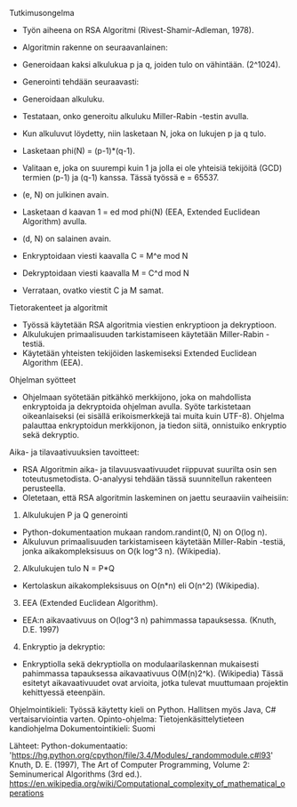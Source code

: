 Tutkimusongelma
- Työn aiheena on RSA Algoritmi (Rivest-Shamir-Adleman, 1978).
- Algoritmin rakenne on seuraavanlainen:

- Generoidaan kaksi alkulukua p ja q, joiden tulo on vähintään. 
 (2^1024).
- Generointi tehdään seuraavasti:
- Generoidaan alkuluku.
- Testataan, onko generoitu alkuluku Miller-Rabin -testin avulla.
- Kun alkuluvut löydetty, niin lasketaan N, joka on lukujen p ja q tulo.
- Lasketaan phi(N) = (p-1)*(q-1).
- Valitaan e, joka on suurempi kuin 1 ja jolla ei ole yhteisiä tekijöitä (GCD)
termien (p-1) ja (q-1) kanssa. Tässä työssä e = 65537.
- (e, N) on julkinen avain.
- Lasketaan d kaavan 1 = ed mod phi(N) (EEA, Extended Euclidean
Algorithm) avulla.
- (d, N) on salainen avain.

- Enkryptoidaan viesti kaavalla C = M^e mod N
- Dekryptoidaan viesti kaavalla M = C^d mod N
- Verrataan, ovatko viestit C ja M samat.

Tietorakenteet ja algoritmit
- Työssä käytetään RSA algoritmia viestien enkryptioon ja dekryptioon.
- Alkulukujen primaalisuuden tarkistamiseen käytetään Miller-Rabin -testiä.
- Käytetään yhteisten tekijöiden laskemiseksi Extended Euclidean Algorithm (EEA).

Ohjelman syötteet
- Ohjelmaan syötetään pitkähkö merkkijono, joka on mahdollista enkryptoida ja
dekryptoida ohjelman avulla. Syöte tarkistetaan oikeanlaiseksi (ei sisällä
erikoismerkkejä tai muita kuin UTF-8). Ohjelma palauttaa enkryptoidun merkkijonon, ja tiedon siitä,
onnistuiko enkryptio sekä dekryptio.

Aika- ja tilavaativuuksien tavoitteet:
- RSA Algoritmin aika- ja tilavuusvaativuudet riippuvat suurilta osin sen 
toteutusmetodista. O-analyysi tehdään tässä suunnitellun rakenteen perusteella.
- Oletetaan, että RSA algoritmin laskeminen on jaettu seuraaviin vaiheisiin:
1. Alkulukujen P ja Q generointi
- Python-dokumentaation mukaan random.randint(0, N) on O(log n).
- Alkuluvun primaalisuuden tarkistamiseen käytetään Miller-Rabin -testiä, jonka
aikakompleksisuus on O(k log^3 n). (Wikipedia).
2. Alkulukujen tulo N = P*Q
- Kertolaskun aikakompleksisuus on O(n*n) eli O(n^2) (Wikipedia).
3. EEA (Extended Euclidean Algorithm).
- EEA:n aikavaativuus on O(log^3 n) pahimmassa tapauksessa. (Knuth, D.E. 1997)
4. Enkryptio ja dekryptio:
- Enkryptiolla sekä dekryptiolla on modulaarilaskennan mukaisesti pahimmassa
tapauksessa aikavaativuus O(M(n)2^k). (Wikipedia)
Tässä esitetyt aikavaativuudet ovat arvioita, jotka tulevat muuttumaan
projektin kehittyessä eteenpäin.

Ohjelmointikieli: Työssä käytetty kieli on Python. Hallitsen myös Java, C# 
vertaisarviointia varten.
Opinto-ohjelma: Tietojenkäsittelytieteen kandiohjelma
Dokumentointikieli: Suomi

Lähteet:
Python-dokumentaatio: 'https://hg.python.org/cpython/file/3.4/Modules/_randommodule.c#l93'
Knuth, D. E. (1997), The Art of Computer Programming, Volume 2: Seminumerical 
Algorithms (3rd ed.).
https://en.wikipedia.org/wiki/Computational_complexity_of_mathematical_operations
